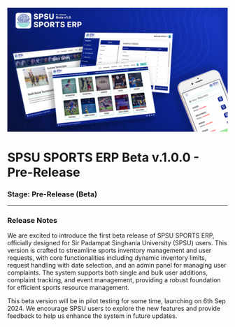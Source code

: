 ![cover](./cover_file.png)

# SPSU SPORTS ERP Beta v.1.0.0 - Pre-Release

### Stage: Pre-Release (Beta)

---

### Release Notes

We are excited to introduce the first beta release of SPSU SPORTS ERP, officially designed for Sir Padampat Singhania University (SPSU) users. This version is crafted to streamline sports inventory management and user requests, with core functionalities including dynamic inventory limits, request handling with date selection, and an admin panel for managing user complaints. The system supports both single and bulk user additions, complaint tracking, and event management, providing a robust foundation for efficient sports resource management.

This beta version will be in pilot testing for some time, launching on 6th Sep 2024. We encourage SPSU users to explore the new features and provide feedback to help us enhance the system in future updates.
